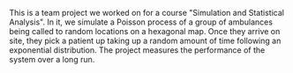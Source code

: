 This is a team project we worked on for a course "Simulation and Statistical Analysis".
In it, we simulate a Poisson process of a group of ambulances being called to random locations on a hexagonal map.
Once they arrive on site, they pick a patient up taking up a random amount of time following an exponential distribution.
The project measures the performance of the system over a long run.
